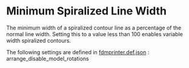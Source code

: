# Minimum Spiralized Line Width

The minimum width of a spiralized contour line as a percentage of the normal line width. Setting this to a value less than 100 enables variable width spiralized contours.


The following settings are defined in [fdmprinter.def.json](https://github.com/smartavionics/Cura/blob/mb-master/resources/definitions/fdmprinter.def.json) : arrange_disable_model_rotations

